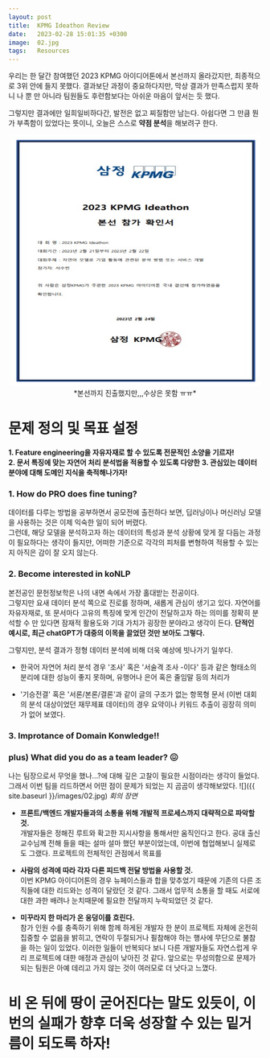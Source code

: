```yaml
---
layout: post
title:  KPMG Ideathon Review 
date:   2023-02-28 15:01:35 +0300
image:  02.jpg
tags:   Resources
---
```


우리는 한 달간 참여했던 2023 KPMG 아이디어톤에서 본선까지 올라갔지만, 최종적으로 3위 안에 들지 못했다. 결과보단 과정이 중요하다지만, 막상 결과가 만족스럽지 못하니 나 뿐 만 아니라 팀원들도 후련함보다는 아쉬운 마음이 앞서는 듯 했다. 

그렇지만 결과에만 일희일비하다간, 발전은 없고 찌질함만 남는다. 
아쉽다면 그 만큼 뭔가 부족함이 있었다는 뜻이니, 오늘은 스스로 **약점 분석**을 해보려구 한다. 

<center><img src="/images/021.jpg" width="500" height="500"></center>
<center>*본선까지 진출했지만,,,수상은 못함 ㅠㅠ*</center>
  
  
  
# 문제 정의 및 목표 설정 

**1. Feature engineering을 자유자재로 할 수 있도록 전문적인 소양을 기르자!**  
**2. 문서 특징에 맞는 자연어 처리 분석법을 적용할 수 있도록 다양한**
**3. 관심있는 데이터 분야에 대해 도메인 지식을 축적해나가자!**

### 1. How do PRO does fine tuning?

데이터를 다루는 방법을 공부하면서 공모전에 출전하다 보면, 딥러닝이나 머신러닝 모델을 사용하는 것은 이제 익숙한 일이 되어 버렸다.   
그런데, 해당 모델을 분석하고자 하는 데이터의 특성과 분석 상황에 맞게 잘 다듬는 과정이 필요하다는 생각이 들지만, 어떠한 기준으로 각각의 피처를 변형하여 적용할 수 있는 지 아직은 감이 잘 오지 않는다. 


### 2. Become interested in koNLP

본전공인 문헌정보학은 나의 내면 속에서 가장 홀대받는 전공이다.  
그렇지만 요새 데이터 분석 쪽으로 진로를 정하며, 새롭게 관심이 생기고 있다. 자연어를 자유자재로, 또 문서마다 고유의 특징에 맞게 인간이 전달하고자 하는 의미를 정확히 분석할 수 만 있다면 잠재적 활용도와 기대 가치가 굉장한 분야라고 생각이 든다. **단적인 예시로, 최근 chatGPT가 대중의 이목을 끌었던 것만 보아도 그렇다.**   
  
그렇지만, 분석 결과가 정형 데이터 분석에 비해 더욱 예상에 빗나가기 일쑤다.  

* 한국어 자연어 처리 분석 경우 '조사' 혹은 '서술격 조사 -이다' 등과 같은 형태소의 분리에 대한 성능이 좋지 못하며, 유행어나 은어 혹은 줄임말 등의 처리가 
  
* '기승전결' 혹은 '서론/본론/결론'과 같이 글의 구조가 없는 항목형 문서 (이번 대회의 분석 대상이었던 재무제표 데이터)의 경우 요약이나 키워드 추출이 굉장히 의미가 없어 보였다. 

### 3. Improtance of Domain Konwledge!!


### plus) What did you do as a team leader? 😖

나는 팀장으로서 무엇을 했나...?에 대해 깊은 고찰이 필요한 시점이라는 생각이 들었다.  
그래서 이번 팀을 리드하면서 어떤 점이 문제가 되었는 지 곰곰이 생각해보았다. 
![]({{ site.baseurl }}/images/02.jpg)
*회의 장면*

* **프론트/백엔드 개발자들과의 소통을 위해 개발적 프로세스까지 대략적으로 파악할 것.**  
개발자들은 정해진 루트와 확고한 지시사항을 통해서만 움직인다고 한다. 공대 출신 교수님께 전해 들을 때는 설마 설마 했던 부분이었는데, 이번에 협업해보니 실제로도 그랬다. 프로젝트의 전체적인 관점에서 목표를 

* **사람의 성격에 따라 각자 다른 피드백 전달 방법을 사용할 것.**  
이번 KPMG 아이디어톤의 경우 뉴페이스들과 합을 맞추었기 때문에 기존의 다른 조직들에 대한 리드와는 성격이 달랐던 것 같다. 그래서 업무적 소통을 할 때도 서로에 대한 과한 배려나 눈치때문에 필요한 전달까지 누락되었던 것 같다. 

* **미꾸라지 한 마리가 온 웅덩이를 흐린다.**  
참가 인원 수를 충족하기 위해 함께 하게된 개발자 한 분이 프로젝트 자체에 온전히 집중할 수 없음을 밝히고, 연락이 두절되거나 필참해야 하는 행사에 무단으로 불참을 하는 일이 있었다. 이러한 일들이 반복되다 보니 다른 개발자들도 자연스럽게 우리 프로젝트에 대한 애정과 관심이 낮아진 것 같다. 앞으로는 무성의함으로 문제가 되는 팀원은 아예 데리고 가지 않는 것이 여러모로 더 낫다고 느꼈다. 

# 비 온 뒤에 땅이 굳어진다는 말도 있듯이, 이번의 실패가 향후 더욱 성장할 수 있는 밑거름이 되도록 하자! 